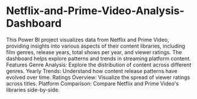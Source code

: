 # Netflix-and-Prime-Video-Analysis-Dashboard
This Power BI project visualizes data from Netflix and Prime Video, providing insights into various aspects of their content libraries, including film genres, release years, total shows per year, and viewer ratings. The dashboard helps explore patterns and trends in streaming platform content.
Features
Genre Analysis: Explore the distribution of content across different genres.
Yearly Trends: Understand how content release patterns have evolved over time.
Ratings Overview: Visualize the spread of viewer ratings across titles.
Platform Comparison: Compare Netflix and Prime Video's libraries side-by-side.
